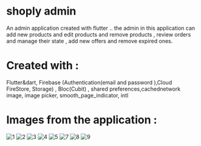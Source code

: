# shoply admin

An admin application created with flutter .. the admin in this application can add new products  and edit products and remove products , review orders and manage their state , add new offers and remove expired ones.

# Created with :
Flutter&dart, Firebase (Authentication(email and password ),Cloud FireStore, Storage) , Bloc(Cubit) , shared preferences,cachednetwork image, image picker, smooth_page_indicator, intl

# Images from the application :

![1](https://github.com/AhmedHWally/shoply-admin/assets/127450087/3e29de21-066f-4e6d-8956-b44fdc5337e5)
![2](https://github.com/AhmedHWally/shoply-admin/assets/127450087/cc976f89-fc64-4ad3-bcc5-9c49ce336c53)
![3](https://github.com/AhmedHWally/shoply-admin/assets/127450087/d525cbe7-9a3a-4221-82c8-67b6f9c168fd)
![4](https://github.com/AhmedHWally/shoply-admin/assets/127450087/28e154da-6e01-4e9c-abb9-5f2aa3ea3028)
![5](https://github.com/AhmedHWally/shoply-admin/assets/127450087/86fc0e20-ee4d-4af0-b22d-e478d5ea71ad)
![7](https://github.com/AhmedHWally/shoply-admin/assets/127450087/88a688d8-387d-4c1a-b987-ffcfbc16de9e)
![8](https://github.com/AhmedHWally/shoply-admin/assets/127450087/0cf0e81f-fcb7-4ce9-9c63-f20e96e0d2b1)
![9](https://github.com/AhmedHWally/shoply-admin/assets/127450087/c81fd181-24a4-4d35-a79a-e9b2adf31b0a)
